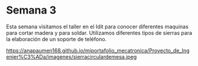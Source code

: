# Semana 3

Esta semana visitamos el taller en el Idit para conocer diferentes maquinas para cortar madera y para soldar. Utilizamos diferentes tipos de sierras para la elaboración de un soporte de teléfono.

https://anapaumen168.github.io/miportafolio_mecatronica/Proyecto_de_Ingenier%C3%ADa/imagenes/sierracirculardemesa.jpeg

